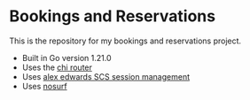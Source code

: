 # Bookings and Reservations

This is the repository for my bookings and reservations project.

- Built in Go version 1.21.0
- Uses the [chi router](github.com/go-chi/chi)
- Uses [alex edwards SCS session management](github.com/alexedwards/scs/v2)
- Uses [nosurf](github.com/justinas/nosurf)


